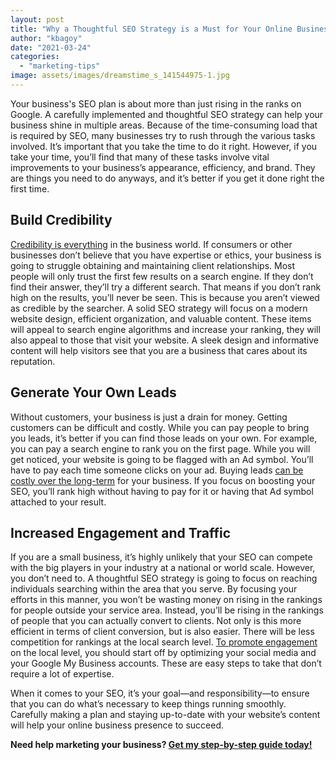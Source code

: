 ```yaml
---
layout: post
title: "Why a Thoughtful SEO Strategy is a Must for Your Online Business"
author: "kbagoy"
date: "2021-03-24"
categories: 
  - "marketing-tips"
image: assets/images/dreamstime_s_141544975-1.jpg
---
```


Your business's SEO plan is about more than just rising in the ranks on Google. A carefully implemented and thoughtful SEO strategy can help your business shine in multiple areas. Because of the time-consuming load that is required by SEO, many businesses try to rush through the various tasks involved. It’s important that you take the time to do it right. However, if you take your time, you’ll find that many of these tasks involve vital improvements to your business’s appearance, efficiency, and brand. They are things you need to do anyways, and it’s better if you get it done right the first time.

## Build Credibility

[Credibility is everything](https://www.seobox.com.au/seo-build-brand-credibility/#:~:text=In%20the%20eyes%20of%20the,the%20front%20of%20people's%20minds.) in the business world. If consumers or other businesses don’t believe that you have expertise or ethics, your business is going to struggle obtaining and maintaining client relationships. Most people will only trust the first few results on a search engine. If they don’t find their answer, they’ll try a different search. That means if you don’t rank high on the results, you’ll never be seen. This is because you aren’t viewed as credible by the searcher. A solid SEO strategy will focus on a modern website design, efficient organization, and valuable content. These items will appeal to search engine algorithms and increase your ranking, they will also appeal to those that visit your website. A sleek design and informative content will help visitors see that you are a business that cares about its reputation.

## Generate Your Own Leads

Without customers, your business is just a drain for money. Getting customers can be difficult and costly. While you can pay people to bring you leads, it’s better if you can find those leads on your own. For example, you can pay a search engine to rank you on the first page. While you will get noticed, your website is going to be flagged with an Ad symbol. You’ll have to pay each time someone clicks on your ad. Buying leads [can be costly over the long-term](https://www.podium.com/article/reverse-mortgage-leads/) for your business. If you focus on boosting your SEO, you’ll rank high without having to pay for it or having that Ad symbol attached to your result.

## Increased Engagement and Traffic

If you are a small business, it’s highly unlikely that your SEO can compete with the big players in your industry at a national or world scale. However, you don’t need to. A thoughtful SEO strategy is going to focus on reaching individuals searching within the area that you serve. By focusing your efforts in this manner, you won’t be wasting money on rising in the rankings for people outside your service area. Instead, you’ll be rising in the rankings of people that you can actually convert to clients. Not only is this more efficient in terms of client conversion, but is also easier. There will be less competition for rankings at the local search level. [To promote engagement](https://www.webfx.com/internet-marketing/is-SEO-important-for-every-business.html) on the local level, you should start off by optimizing your social media and your Google My Business accounts. These are easy steps to take that don’t require a lot of expertise.

When it comes to your SEO, it’s your goal—and responsibility—to ensure that you can do what’s necessary to keep things running smoothly. Carefully making a plan and staying up-to-date with your website’s content will help your online business presence to succeed.

**Need help marketing your business? [Get my step-by-step guide today!](https://go.katebagoy.com/ebook)**
